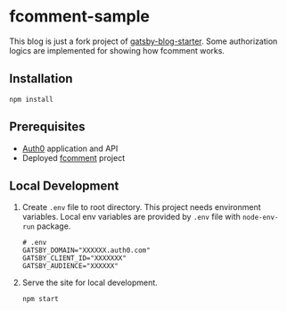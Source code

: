 # fcomment-sample

This blog is just a fork project of [gatsby-blog-starter](https://www.gatsbyjs.com/starters/gatsbyjs/gatsby-starter-blog). Some authorization logics are implemented for showing how fcomment works.

## Installation

```shell
npm install
```

## Prerequisites

- [Auth0](https://auth0.com/) application and API
- Deployed [fcomment](https://github.com/seokmin-ac/fcomment) project

## Local Development

1. Create `.env` file to root directory. This project needs environment variables. Local env variables are provided by `.env` file with `node-env-run` package.

   ```
   # .env
   GATSBY_DOMAIN="XXXXXX.auth0.com"
   GATSBY_CLIENT_ID="XXXXXXX"
   GATSBY_AUDIENCE="XXXXXX"
   ```

2. Serve the site for local development.

   ```shell
   npm start
   ```
